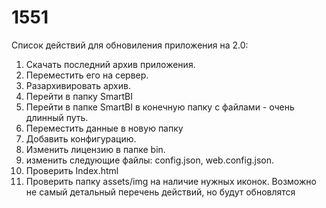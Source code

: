 # 1551


Список действий для обновиления приложения на 2.0:
1. Скачать последний архив приложения.
2. Переместить его на  сервер.
3. Разархивировать архив.
4. Перейти в папку SmartBI
5. Перейти в папке SmartBI  в конечную папку с файлами - очень длинный путь.
6. Переместить данные в новую папку
7. Добавить конфигурацию.
8. Изменить лицензию в папке  bin.
9. изменить следующие файлы: config.json, web.config.json.
10. Проверить Index.html
11. Проверить папку assets/img на наличие нужных иконок.
Возможно не самый детальный перечень действий, но будут обновлятся

